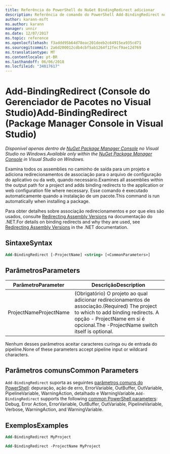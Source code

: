 ```yaml
---
title: Referência do PowerShell do NuGet BindingRedirect adicionar
description: Referência de comando do PowerShell Add-BindingRedirect no Console do Gerenciador de pacotes do NuGet no Visual Studio.
author: karann-msft
ms.author: karann
manager: unnir
ms.date: 12/07/2017
ms.topic: reference
ms.openlocfilehash: f3addd95b64d78eac201deeb2c64915ea935cd71
ms.sourcegitcommit: 2a6d200012cdb4cbf5ab1264f12fecf9ae12d769
ms.translationtype: MT
ms.contentlocale: pt-BR
ms.lasthandoff: 06/06/2018
ms.locfileid: "34817617"
---
```

# <a name="add-bindingredirect-package-manager-console-in-visual-studio"></a><span data-ttu-id="52230-103">Add-BindingRedirect (Console do Gerenciador de Pacotes no Visual Studio)</span><span class="sxs-lookup"><span data-stu-id="52230-103">Add-BindingRedirect (Package Manager Console in Visual Studio)</span></span>

<span data-ttu-id="52230-104">*Disponível apenas dentro de [NuGet Package Manager Console](package-manager-console.md) no Visual Studio no Windows.*</span><span class="sxs-lookup"><span data-stu-id="52230-104">*Available only within the [NuGet Package Manager Console](package-manager-console.md) in Visual Studio on Windows.*</span></span>

<span data-ttu-id="52230-105">Examina todos os assemblies no caminho de saída para um projeto e adiciona redirecionamentos de associação para o arquivo de configuração do aplicativo ou da web, quando necessário.</span><span class="sxs-lookup"><span data-stu-id="52230-105">Examines all assemblies within the output path for a project and adds binding redirects to the application or web configuration file where necessary.</span></span> <span data-ttu-id="52230-106">Esse comando é executado automaticamente quando a instalação de um pacote.</span><span class="sxs-lookup"><span data-stu-id="52230-106">This command is run automatically when installing a package.</span></span>

<span data-ttu-id="52230-107">Para obter detalhes sobre associação redirecionamentos e por que eles são usados, consulte [Redirecting Assembly Versions](/dotnet/framework/configure-apps/redirect-assembly-versions) na documentação do .NET.</span><span class="sxs-lookup"><span data-stu-id="52230-107">For details on binding redirects and why they are used, see [Redirecting Assembly Versions](/dotnet/framework/configure-apps/redirect-assembly-versions) in the .NET documentation.</span></span>

## <a name="syntax"></a><span data-ttu-id="52230-108">Sintaxe</span><span class="sxs-lookup"><span data-stu-id="52230-108">Syntax</span></span>

```ps
Add-BindingRedirect [-ProjectName] <string> [<CommonParameters>]
```

## <a name="parameters"></a><span data-ttu-id="52230-109">Parâmetros</span><span class="sxs-lookup"><span data-stu-id="52230-109">Parameters</span></span>

| <span data-ttu-id="52230-110">Parâmetro</span><span class="sxs-lookup"><span data-stu-id="52230-110">Parameter</span></span> | <span data-ttu-id="52230-111">Descrição</span><span class="sxs-lookup"><span data-stu-id="52230-111">Description</span></span> |
| --- | --- |
| <span data-ttu-id="52230-112">ProjectName</span><span class="sxs-lookup"><span data-stu-id="52230-112">ProjectName</span></span> | <span data-ttu-id="52230-113">(Obrigatório) O projeto ao qual adicionar redirecionamentos de associação.</span><span class="sxs-lookup"><span data-stu-id="52230-113">(Required) The project to which to add binding redirects.</span></span> <span data-ttu-id="52230-114">A opção - ProjectName em si é opcional.</span><span class="sxs-lookup"><span data-stu-id="52230-114">The -ProjectName switch itself is optional.</span></span> |

<span data-ttu-id="52230-115">Nenhum desses parâmetros aceitar caracteres curinga ou de entrada do pipeline.</span><span class="sxs-lookup"><span data-stu-id="52230-115">None of these parameters accept pipeline input or wildcard characters.</span></span>

## <a name="common-parameters"></a><span data-ttu-id="52230-116">Parâmetros comuns</span><span class="sxs-lookup"><span data-stu-id="52230-116">Common Parameters</span></span>

<span data-ttu-id="52230-117">`Add-BindingRedirect` suporta as seguintes [parâmetros comuns do PowerShell](http://go.microsoft.com/fwlink/?LinkID=113216): depuração, ação de erro, ErrorVariable, OutBuffer, OutVariable, PipelineVariable, WarningAction, detalhado e WarningVariable.</span><span class="sxs-lookup"><span data-stu-id="52230-117">`Add-BindingRedirect` supports the following [common PowerShell parameters](http://go.microsoft.com/fwlink/?LinkID=113216): Debug, Error Action, ErrorVariable, OutBuffer, OutVariable, PipelineVariable, Verbose, WarningAction, and WarningVariable.</span></span>

## <a name="examples"></a><span data-ttu-id="52230-118">Exemplos</span><span class="sxs-lookup"><span data-stu-id="52230-118">Examples</span></span>

```ps
Add-BindingRedirect MyProject

Add-BindingRedirect -ProjectName MyProject
```